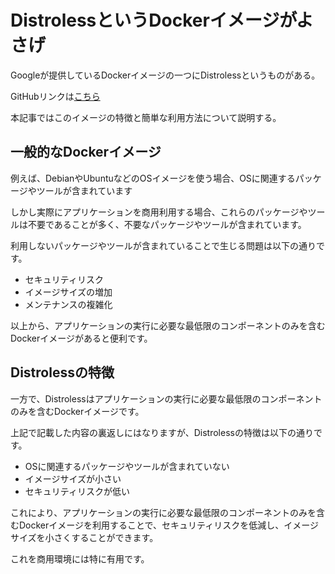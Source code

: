 # DistrolessというDockerイメージがよさげ

Googleが提供しているDockerイメージの一つにDistrolessというものがある。

GitHubリンクは[こちら](https://github.com/GoogleContainerTools/distroless)

本記事ではこのイメージの特徴と簡単な利用方法について説明する。

## 一般的なDockerイメージ

例えば、DebianやUbuntuなどのOSイメージを使う場合、OSに関連するパッケージやツールが含まれています

しかし実際にアプリケーションを商用利用する場合、これらのパッケージやツールは不要であることが多く、不要なパッケージやツールが含まれています。

利用しないパッケージやツールが含まれていることで生じる問題は以下の通りです。

- セキュリティリスク
- イメージサイズの増加
- メンテナンスの複雑化

以上から、アプリケーションの実行に必要な最低限のコンポーネントのみを含むDockerイメージがあると便利です。

## Distrolessの特徴

一方で、Distrolessはアプリケーションの実行に必要な最低限のコンポーネントのみを含むDockerイメージです。

上記で記載した内容の裏返しにはなりますが、Distrolessの特徴は以下の通りです。

- OSに関連するパッケージやツールが含まれていない
- イメージサイズが小さい
- セキュリティリスクが低い

これにより、アプリケーションの実行に必要な最低限のコンポーネントのみを含むDockerイメージを利用することで、セキュリティリスクを低減し、イメージサイズを小さくすることができます。

これを商用環境には特に有用です。
